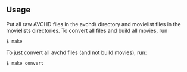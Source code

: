 Usage
-----

Put all raw AVCHD files in the avchd/ directory and movielist files in the
movielists directories. To convert all files and build all movies, run

`$ make`

To just convert all avchd files (and not build movies), run:

`$ make convert`
